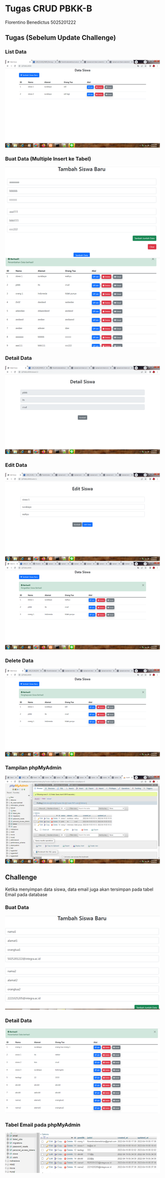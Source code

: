 # Tugas CRUD PBKK-B
Florentino Benedictus 5025201222
## Tugas (Sebelum Update Challenge)
### List Data
![](https://github.com/florentinobenedictus/crud-pbkk/blob/main/Screenshot/List%20Siswa.png)
### Buat Data (Multiple Insert ke Tabel)
![](https://github.com/florentinobenedictus/crud-pbkk/blob/main/Screenshot/Create%20Siswa.png)
![](https://github.com/florentinobenedictus/crud-pbkk/blob/main/Screenshot/Notifikasi%20Create%20Data.png)
### Detail Data
![](https://github.com/florentinobenedictus/crud-pbkk/blob/main/Screenshot/Detail%20Siswa.png)
### Edit Data
![](https://github.com/florentinobenedictus/crud-pbkk/blob/main/Screenshot/Edit%20Siswa.png)
![](https://github.com/florentinobenedictus/crud-pbkk/blob/main/Screenshot/Notifikasi%20Edit%20Siswa.png)
### Delete Data
![](https://github.com/florentinobenedictus/crud-pbkk/blob/main/Screenshot/Notifikasi%20Delete%20Data.png)
### Tampilan phpMyAdmin
![](https://github.com/florentinobenedictus/crud-pbkk/blob/main/Screenshot/Phpmyadmin.png)

## Challenge
Ketika menyimpan data siswa, data email juga akan tersimpan pada tabel Email pada database
### Buat Data
![](https://github.com/florentinobenedictus/crud-pbkk/blob/main/Screenshot/Challenge%20-%20Create%20Data.png)
### Detail Data
![](https://github.com/florentinobenedictus/crud-pbkk/blob/main/Screenshot/Challenge%20-%20List%20Data.png)
### Tabel Email pada phpMyAdmin
![](https://github.com/florentinobenedictus/crud-pbkk/blob/main/Screenshot/Challenge%20-%20Hasil%20phpMyAdmin%20Email.png)
